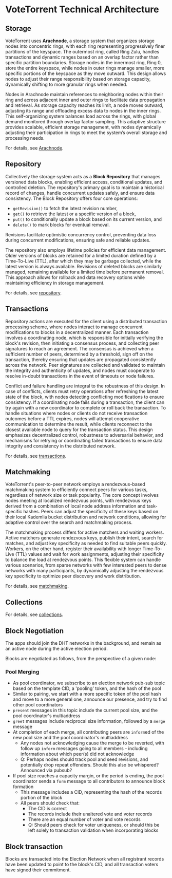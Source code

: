 # VoteTorrent Technical Architecture

## Storage

VoteTorrent uses **Arachnode**, a storage system that organizes storage nodes into concentric rings, with each ring representing progressively finer partitions of the keyspace. The outermost ring, called Ring Zulu, handles transactions and dynamic ranges based on an overlap factor rather than specific partition boundaries. Storage nodes in the innermost ring, Ring 0, store the entire keyspace, while nodes in outer rings manage smaller, more specific portions of the keyspace as they move outward. This design allows nodes to adjust their range responsibility based on storage capacity, dynamically shifting to more granular rings when needed.

Nodes in Arachnode maintain references to neighboring nodes within their ring and across adjacent inner and outer rings to facilitate data propagation and retrieval. As storage capacity reaches its limit, a node moves outward, adjusting its range and offloading excess data to nodes in the inner rings. This self-organizing system balances load across the rings, with global demand monitored through overlap factor sampling. This adaptive structure provides scalable, efficient storage management, with nodes dynamically adjusting their participation in rings to meet the system’s overall storage and processing needs.

For details, see [Arachnode](./doc/arachnode.md).

## Repository

Collectively the storage system acts as a **Block Repository** that manages versioned data blocks, enabling efficient access, conditional updates, and controlled deletion. The repository's primary goal is to maintain a historical record of changes, handle concurrent updates safely, and ensure data consistency. The Block Repository offers four core operations: 
- `getRevision()` to fetch the latest revision number, 
- `get()` to retrieve the latest or a specific version of a block, 
- `put()` to conditionally update a block based on its current version, and 
- `delete()` to mark blocks for eventual removal. 

Revisions facilitate optimistic concurrency control, preventing data loss during concurrent modifications, ensuring safe and reliable updates.

The repository also employs lifetime policies for efficient data management. Older versions of blocks are retained for a limited duration defined by a Time-To-Live (TTL), after which they may be garbage collected, while the latest version is always available. Revisions of deleted blocks are similarly managed, remaining available for a limited time before permanent removal. This approach allows for rollback and data recovery options while maintaining efficiency in storage management.

For details, see [repository](./doc/repository.md).

## Transactions

Repository actions are executed for the client using a distributed transaction processing scheme, where nodes interact to manage concurrent modifications to blocks in a decentralized manner. Each transaction involves a coordinating node, which is responsible for initially verifying the block's revision, then initiating a consensus process, and collecting peer signatures to reach an agreement. The consensus is achieved when a sufficient number of peers, determined by a threshold, sign off on the transaction, thereby ensuring that updates are propagated consistently across the network. Peer signatures are collected and validated to maintain the integrity and authenticity of updates, and nodes must cooperate to resolve in-doubt transactions in the event of timeouts or node failures.

Conflict and failure handling are integral to the robustness of this design. In case of conflicts, clients must retry operations after refreshing the latest state of the block, with nodes detecting conflicting modifications to ensure consistency. If a coordinating node fails during a transaction, the client can try again with a new coordinator to complete or roll back the transaction. To handle situations where nodes or clients do not receive transaction outcomes before a TTL expires, nodes will attempt cooperative communication to determine the result, while clients reconnect to the closest available node to query for the transaction status. This design emphasizes decentralized control, robustness to adversarial behavior, and mechanisms for retrying or coordinating failed transactions to ensure data integrity and consistency in the distributed network.

For details, see [transactions](./doc/transactions.md).

## Matchmaking

VoteTorrent's peer-to-peer network employs a rendezvous-based matchmaking system to efficiently connect peers for various tasks, regardless of network size or task popularity. The core concept involves nodes meeting at localized rendezvous points, with rendezvous keys derived from a combination of local node address information and task-specific hashes. Peers can adjust the specificity of these keys based on their local Kademlia bucket distribution and network conditions, allowing for adaptive control over the search and matchmaking process.

The matchmaking process differs for active matchers and waiting workers. Active matchers generate rendezvous keys, publish their intent, search for matches, and adjust key specificity as needed to find suitable peers quickly. Workers, on the other hand, register their availability with longer Time-To-Live (TTL) values and wait for work assignments, adjusting their specificity to balance the load at rendezvous points. This flexible system can handle various scenarios, from sparse networks with few interested peers to dense networks with many participants, by dynamically adjusting the rendezvous key specificity to optimize peer discovery and work distribution.

For details, see [matchmaking](./doc/matchmaking.md).

## Collections

For details, see [collections](./doc/collections.md).

## Block Negotiation

The apps should join the DHT networks in the background, and remain as an active node during the active election period.

Blocks are negotiated as follows, from the perspective of a given node:

### Pool Merging
* As pool coordinator, we subscribe to an election network pub-sub topic based on the template CID, a 'pooling' token, and the hash of the pool
* Similar to pairing, we start with a more specific token of the pool hash and move to a more general one, announce our presence, and try to find other pool coordinators
* `present` messages in this topic include the current pool size, and the pool coordinator's multiaddress
* `greet` messages include reciprocal size information, followed by a `merge` message
* At completion of each merge, all contributing peers are `inform`ed of the new pool size and the pool coordinator's multiaddress
  * Any nodes not acknowledging cause the merge to be reverted, with follow up `inform` messages going to all members - including information about which peer(s) did not acknowledge
  * Q: Perhaps nodes should track pool and seed revisions, and potentially drop repeat offenders.  Should this also be whispered?  Announced via pubsub?
* If pool size reaches a capacity margin, or the period is ending, the pool coordinator sends a `form` message to all contributors to announce block formation
  * This message includes a CID, representing the hash of the records portion of the block
  * All peers should check that:
    * The CID is correct
    * The records include their unaltered vote and voter records
    * There are an equal number of voter and vote records
    * Q: Should peers check for voter uniqueness, or should this be left solely to transaction validation when incorporating blocks

## Block transaction
Blocks are transacted into the Election Network when all registrant records have been updated to point to the block's CID, and all transaction voters have signed their commitment.
